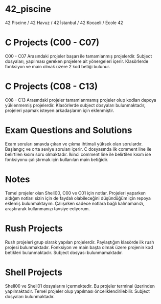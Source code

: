 # 42_piscine
42 Piscine / 42 Havuz / 42 İstanbul / 42 Kocaeli / Ecole 42

# C Projects (C00 - C07)
C00 - C07 Arasındaki projeler başarı ile tamamlanmış projelerdir.
Subject dosyaları, yapılması gereken projelere ait yönergeleri içerir.
Klasörlerde fonksiyon ve main olmak üzere 2 kod betiği bulunur.

# C Projects (C08 - C13)
C08 - C13 Arasındaki projeler tamamlanmamış projeler olup kodları depoya yüklenmemiş projelerdir.
Klasörlerde subject dosyaları bulunmaktadır, projeleri yapmak isteyen arkadaşlarım için eklenmiştir.

# Exam Questions and Solutions
Exam soruları sınavda çıkan ve çıkma ihtimali yüksek olan sorulardır.
Başlangıç ve orta seviye soruları içerir.
C dosyasında ilk comment line ile belirtilen kısım soru olmaktadır.
İkinci comment line ile belirtilen kısım ise fonksiyonu çalıştırmak için kullanılan main betiğidir.

# Notes
Temel projeler olan Shell00, C00 ve C01 için notlar.
Projeleri yaparken aldığım notları sizin için de faydalı olabileceğini düşündüğüm için repoya eklemiş bulunmaktayım.
Çalışırken sadece notlara bağlı kalmamanızı, araştırarak kullanmanızı tavsiye ediyorum.

# Rush Projects
Rush projeleri grup olarak yapılan projelerdir.
Paylaştığım klasörde ilk rush projesi bulunmaktadır.
Fonksiyon ve main başta olmak üzere projenin kod betikleri bulunmaktadır.
Subject dosyası bulunmamaktadır.

# Shell Projects
Shell00 ve Shell01 dosyalarını içermektedir.
Bu projeler terminal üzerinden yapılmaktadır.
Temel projeler olup yapılması önceliklendirilebilir.
Subject dosyaları bulunmaktadır.



